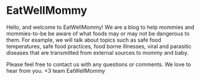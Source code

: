 EatWellMommy
============
Hello, and welcome to EatWellMommy! We are a blog to help mommies and mommies-to-be be aware 
of what foods may or may not be dangerous to them. For example, we will talk about topics such 
as safe food temperatures, safe food practices, food borne illnesses, viral and parasitic diseases 
that are transmitted from external sources to mommy and baby.

Please feel free to contact us with any questions or comments. We love to hear from you. <3 team EatWellMommy
